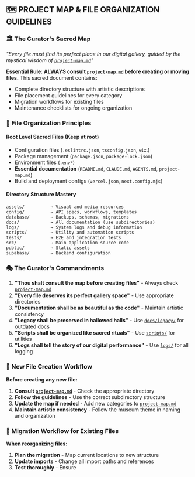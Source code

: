 ## 🗺️ **PROJECT MAP & FILE ORGANIZATION GUIDELINES**

### **🏛️ The Curator's Sacred Map**
*"Every file must find its perfect place in our digital gallery, guided by the mystical wisdom of [`project-map.md`](project-map.md)"*

**Essential Rule**: **ALWAYS consult [`project-map.md`](project-map.md) before creating or moving files.** This sacred document contains:
- Complete directory structure with artistic descriptions
- File placement guidelines for every category
- Migration workflows for existing files
- Maintenance checklists for ongoing organization

### **🎨 File Organization Principles**

#### **Root Level Sacred Files** (Keep at root)
- Configuration files (`.eslintrc.json`, `tsconfig.json`, etc.)
- Package management (`package.json`, `package-lock.json`)
- Environment files (`.env*`)
- **Essential documentation** (`README.md`, `CLAUDE.md`, `AGENTS.md`, `project-map.md`)
- Build and deployment configs (`vercel.json`, `next.config.mjs`)

#### **Directory Structure Mastery**
```
assets/          → Visual and media resources
config/          → API specs, workflows, templates  
database/        → Backups, schemas, migrations
docs/            → All documentation (use subdirectories)
logs/            → System logs and debug information
scripts/         → Utility and automation scripts
tests/           → E2E and integration tests
src/             → Main application source code
public/          → Static assets
supabase/        → Backend configuration
```

### **🎭 The Curator's Commandments**

1. **"Thou shalt consult the map before creating files"** - Always check [`project-map.md`](project-map.md)
2. **"Every file deserves its perfect gallery space"** - Use appropriate directories
3. **"Documentation shall be as beautiful as the code"** - Maintain artistic consistency
4. **"Legacy shall be preserved in hallowed halls"** - Use [`docs/legacy/`](docs/legacy/) for outdated docs
5. **"Scripts shall be organized like sacred rituals"** - Use [`scripts/`](scripts/) for utilities
6. **"Logs shall tell the story of our digital performance"** - Use [`logs/`](logs/) for all logging

### **🚀 New File Creation Workflow**

**Before creating any new file:**
1. **Consult [`project-map.md`](project-map.md)** - Check the appropriate directory
2. **Follow the guidelines** - Use the correct subdirectory structure  
3. **Update the map if needed** - Add new categories to [`project-map.md`](project-map.md)
4. **Maintain artistic consistency** - Follow the museum theme in naming and organization

### **🔄 Migration Workflow for Existing Files**

**When reorganizing files:**
1. **Plan the migration** - Map current locations to new structure
2. **Update imports** - Change all import paths and references
3. **Test thoroughly** - Ensure